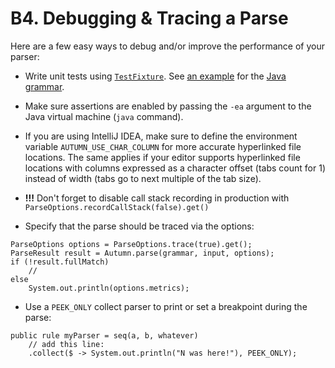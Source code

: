 # B4. Debugging & Tracing a Parse

Here are a few easy ways to debug and/or improve the performance of your parser:

- Write unit tests using [`TestFixture`]. See [an example] for the [Java grammar].
  
- Make sure assertions are enabled by passing the `-ea` argument to the Java virtual machine (`java`
command).
  
- If you are using IntelliJ IDEA, make sure to define the environment variable
 `AUTUMN_USE_CHAR_COLUMN` for more accurate hyperlinked file locations. The same applies if your
 editor supports hyperlinked file locations with columns expressed as a character offset (tabs count
 for 1) instead of width (tabs go to next multiple of the tab size).
  
- **!!!** Don't forget to disable call stack recording in production with
  `ParseOptions.recordCallStack(false).get()`

- Specify that the parse should be traced via the options:
```
ParseOptions options = ParseOptions.trace(true).get();
ParseResult result = Autumn.parse(grammar, input, options);
if (!result.fullMatch)
    //
else
    System.out.println(options.metrics);
```

- Use a `PEEK_ONLY` collect parser to print or set a breakpoint during the parse:
```
public rule myParser = seq(a, b, whatever)
    // add this line:
    .collect($ -> System.out.println("N was here!"), PEEK_ONLY); 
```

[`TestFixture`]: https://javadoc.jitpack.io/com/github/norswap/autumn/-SNAPSHOT/javadoc/norswap/autumn/TestFixture.html
[an example]: /test/lang/java/TestGrammar.java
[Java grammar]: /examples/norswap/lang/java/JavaGrammar.java

<!-- TODO: discuss a list of common performance pitfalls -->